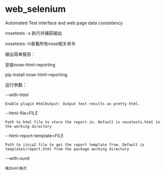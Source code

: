 # web_selenium
Automated Test interface and web page data consistency

nosetests -s 执行并捕获输出

nosetests  –h查看所有nose相关命令

输出简单报告：

  安装nose-html-reporting
  
  pip install nose-html-reporting
  
  运行参数：
  
  --with-html	
  
    Enable plugin HtmlOutput: Output test results as pretty html.
    
  --html-file=FILE
  
    Path to html file to store the report in. Default is nosetests.html in the working directory
    
  --html-report-template=FILE
  
    Path to jinja2 file to get the report template from. Default is templates/report.html from the package working directory
    
  --with-xunit
  
    输出xml格式
